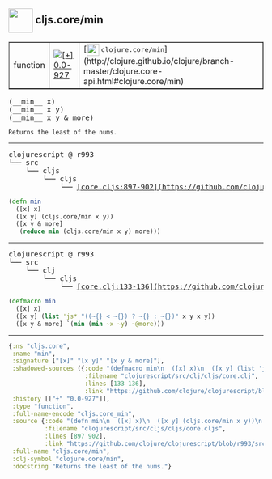 ## <img width="48px" valign="middle" src="http://i.imgur.com/Hi20huC.png"> cljs.core/min

 <table border="1">
<tr>
<td>function</td>
<td><a href="https://github.com/cljsinfo/api-refs/tree/0.0-927"><img valign="middle" alt="[+] 0.0-927" src="https://img.shields.io/badge/+-0.0--927-lightgrey.svg"></a> </td>
<td>
[<img height="24px" valign="middle" src="http://i.imgur.com/1GjPKvB.png"> <samp>clojure.core/min</samp>](http://clojure.github.io/clojure/branch-master/clojure.core-api.html#clojure.core/min)
</td>
</tr>
</table>

 <samp>
(__min__ x)<br>
(__min__ x y)<br>
(__min__ x y & more)<br>
</samp>

```
Returns the least of the nums.
```

---

 <pre>
clojurescript @ r993
└── src
    └── cljs
        └── cljs
            └── <ins>[core.cljs:897-902](https://github.com/clojure/clojurescript/blob/r993/src/cljs/cljs/core.cljs#L897-L902)</ins>
</pre>

```clj
(defn min
  ([x] x)
  ([x y] (cljs.core/min x y))
  ([x y & more]
   (reduce min (cljs.core/min x y) more)))
```


---

 <pre>
clojurescript @ r993
└── src
    └── clj
        └── cljs
            └── <ins>[core.clj:133-136](https://github.com/clojure/clojurescript/blob/r993/src/clj/cljs/core.clj#L133-L136)</ins>
</pre>

```clj
(defmacro min
  ([x] x)
  ([x y] (list 'js* "((~{} < ~{}) ? ~{} : ~{})" x y x y))
  ([x y & more] `(min (min ~x ~y) ~@more)))
```

---

```clj
{:ns "cljs.core",
 :name "min",
 :signature ["[x]" "[x y]" "[x y & more]"],
 :shadowed-sources ({:code "(defmacro min\n  ([x] x)\n  ([x y] (list 'js* \"((~{} < ~{}) ? ~{} : ~{})\" x y x y))\n  ([x y & more] `(min (min ~x ~y) ~@more)))",
                     :filename "clojurescript/src/clj/cljs/core.clj",
                     :lines [133 136],
                     :link "https://github.com/clojure/clojurescript/blob/r993/src/clj/cljs/core.clj#L133-L136"}),
 :history [["+" "0.0-927"]],
 :type "function",
 :full-name-encode "cljs.core_min",
 :source {:code "(defn min\n  ([x] x)\n  ([x y] (cljs.core/min x y))\n  ([x y & more]\n   (reduce min (cljs.core/min x y) more)))",
          :filename "clojurescript/src/cljs/cljs/core.cljs",
          :lines [897 902],
          :link "https://github.com/clojure/clojurescript/blob/r993/src/cljs/cljs/core.cljs#L897-L902"},
 :full-name "cljs.core/min",
 :clj-symbol "clojure.core/min",
 :docstring "Returns the least of the nums."}

```
